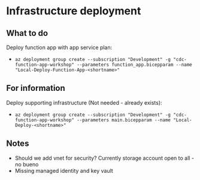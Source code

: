 # Infrastructure deployment

## What to do

Deploy function app with app service plan:

- `az deployment group create --subscription "Development" -g "cdc-function-app-workshop" --parameters function_app.bicepparam --name "Local-Deploy-Function-App-<shortname>"`

## For information

Deploy supporting infrastructure (Not needed - already exists):

- `az deployment group create --subscription "Development" -g "cdc-function-app-workshop" --parameters main.bicepparam --name "Local-Deploy-<shortname>"`

## Notes

- Should we add vnet for security? Currently storage account open to all - no bueno
- Missing managed identity and key vault
